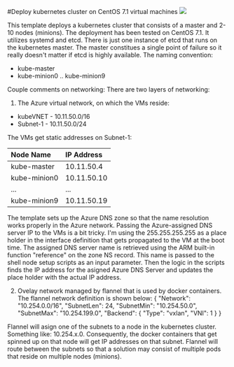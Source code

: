 #Deploy kubernetes cluster on CentOS 7.1 virtual machines
<a href="https://portal.azure.com/#create/Microsoft.Template/uri/https%3A%2F%2Fraw.githubusercontent.com%2Fjarekmisz%2Fazure-scripts%2Fmaster%2Fcentos-kube-cluster%2Fazuredeploy.json" target="_blank">
    <img src="http://azuredeploy.net/deploybutton.png"/>
</a>



This template deploys a kubernetes cluster that consists of a master and 2-10 nodes (minions). The deployment has been tested on CentOS 7.1. It utilizes systemd and etcd. There is just one instance of etcd that runs on the kubernetes master. The master constitues a single point of failure so it really doesn't matter if etcd is highly available.
The naming convention:

* kube-master
* kube-minion0 .. kube-minion9

Couple comments on networking:
There are two layers of networking:

1. The Azure virtual network, on which the VMs reside:

* kubeVNET - 10.11.50.0/16
* Subnet-1 - 10.11.50.0/24

The VMs get static addresses on Subnet-1:

| Node Name   | IP Address |
|:--- |:---|
| kube-master | 10.11.50.4 |
| kube-minion0 | 10.11.50.10 |
| ... | ... |
| kube-minion9 | 10.11.50.19 |

The template sets up the Azure DNS zone so that the name resolution works properly in the Azure network. Passing the Azure-assigned DNS server IP to the VMs is a bit tricky. I'm using the 255.255.255.255 as a place holder in the interface definition that gets propagated to the VM at the boot time. The assigned DNS server name is retrieved using the ARM built-in function "reference" on the zone NS record. This name is passed to the shell node setup scripts as an input parameter. Then the logic in the scripts finds the IP address for the asigned Azure DNS Server and updates the place holder with the actual IP address.

2. Ovelay network managed by flannel that is used by docker containers. The flannel network definition is shown below:
{
    "Network": "10.254.0.0/16",
    "SubnetLen": 24,
    "SubnetMin": "10.254.50.0",
    "SubnetMax": "10.254.199.0",
    "Backend": {
        "Type": "vxlan",
        "VNI": 1
    }
}

Flannel will asign one of the subnets to a node in the kubernetes cluster. Something like: 10.254.x.0. Consequently, the docker containers that get spinned up on that node will get IP addresses on that subnet. Flannel will route between the subnets so that a solution may consist of multiple pods that reside on multiple nodes (minions).




